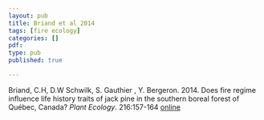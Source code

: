 ```yaml
---
layout: pub
title: Briand et al 2014
tags: [fire ecology]
categories: []
pdf:
type: pub
published: true

---
```

Briand, C.H,  D.W Schwilk, S. Gauthier , Y. Bergeron. 2014. Does fire regime influence life history traits of jack pine in the southern boreal forest of Québec, Canada? *Plant Ecology*. 216:157-164  [online](http://link.springer.com/article/10.1007/s11258-014-0424-x)
